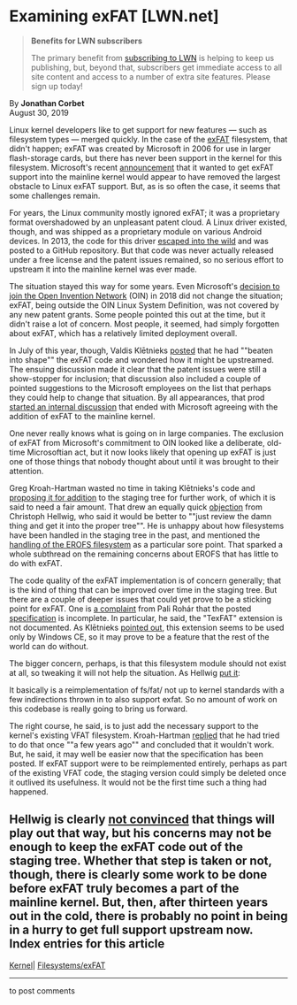 # Examining exFAT [LWN.net]

> **Benefits for LWN subscribers**
> 
> The primary benefit from [subscribing to LWN](/Promo/nst-nag5/subscribe) is helping to keep us publishing, but, beyond that, subscribers get immediate access to all site content and access to a number of extra site features. Please sign up today! 

By **Jonathan Corbet**  
August 30, 2019 

Linux kernel developers like to get support for new features — such as filesystem types — merged quickly. In the case of the [exFAT](https://en.wikipedia.org/wiki/ExFAT) filesystem, that didn't happen; exFAT was created by Microsoft in 2006 for use in larger flash-storage cards, but there has never been support in the kernel for this filesystem. Microsoft's recent [announcement](https://cloudblogs.microsoft.com/opensource/2019/08/28/exfat-linux-kernel/) that it wanted to get exFAT support into the mainline kernel would appear to have removed the largest obstacle to Linux exFAT support. But, as is so often the case, it seems that some challenges remain. 

For years, the Linux community mostly ignored exFAT; it was a proprietary format overshadowed by an unpleasant patent cloud. A Linux driver existed, though, and was shipped as a proprietary module on various Android devices. In 2013, the code for this driver [escaped into the wild](/Articles/560424/) and was posted to a GitHub repository. But that code was never actually released under a free license and the patent issues remained, so no serious effort to upstream it into the mainline kernel was ever made. 

The situation stayed this way for some years. Even Microsoft's [decision to join the Open Invention Network](/Articles/768054/) (OIN) in 2018 did not change the situation; exFAT, being outside the OIN Linux System Definition, was not covered by any new patent grants. Some people pointed this out at the time, but it didn't raise a lot of concern. Most people, it seemed, had simply forgotten about exFAT, which has a relatively limited deployment overall. 

In July of this year, though, Valdis Klētnieks [posted](/ml/linux-kernel/21080.1562632662@turing-police/) that he had ""beaten into shape"" the exFAT code and wondered how it might be upstreamed. The ensuing discussion made it clear that the patent issues were still a show-stopper for inclusion; that discussion also included a couple of pointed suggestions to the Microsoft employees on the list that perhaps they could help to change that situation. By all appearances, that prod [started an internal discussion](/ml/linux-kernel/SN6PR2101MB10721504993B62F1D6EBD693A0F10@SN6PR2101MB1072.namprd21.prod.outlook.com/) that ended with Microsoft agreeing with the addition of exFAT to the mainline kernel. 

One never really knows what is going on in large companies. The exclusion of exFAT from Microsoft's commitment to OIN looked like a deliberate, old-time Microsoftian act, but it now looks likely that opening up exFAT is just one of those things that nobody thought about until it was brought to their attention. 

Greg Kroah-Hartman wasted no time in taking Klētnieks's code and [proposing it for addition](/ml/linux-kernel/20190828160817.6250-1-gregkh@linuxfoundation.org/) to the staging tree for further work, of which it is said to need a fair amount. That drew an equally quick [objection](/ml/linux-kernel/20190829062340.GB3047@infradead.org/) from Christoph Hellwig, who said it would be better to ""just review the damn thing and get it into the proper tree"". He is unhappy about how filesystems have been handled in the staging tree in the past, and mentioned the [handling of the EROFS filesystem](/Articles/796687/) as a particular sore point. That sparked a whole subthread on the remaining concerns about EROFS that has little to do with exFAT. 

The code quality of the exFAT implementation is of concern generally; that is the kind of thing that can be improved over time in the staging tree. But there are a couple of deeper issues that could yet prove to be a sticking point for exFAT. One is [a complaint](/ml/linux-kernel/20190829121435.bsl5cnx7yqgakpgb@pali/) from Pali Rohár that the posted [specification](https://docs.microsoft.com/en-us/windows/win32/fileio/exfat-specification) is incomplete. In particular, he said, the "TexFAT" extension is not documented. As Klētnieks [pointed out](/ml/linux-kernel/81682.1567082044@turing-police/), this extension seems to be used only by Windows CE, so it may prove to be a feature that the rest of the world can do without. 

The bigger concern, perhaps, is that this filesystem module should not exist at all, so tweaking it will not help the situation. As Hellwig [put it](/ml/linux-kernel/20190829094136.GA28643@infradead.org/): 

It basically is a reimplementation of fs/fat/ not up to kernel standards with a few indirections thrown in to also support exfat. So no amount of work on this codebase is really going to bring us forward. 

The right course, he said, is to just add the necessary support to the kernel's existing VFAT filesystem. Kroah-Hartman [replied](/ml/linux-kernel/20190829095019.GA13557@kroah.com/) that he had tried to do that once ""a few years ago"" and concluded that it wouldn't work. But, he said, it may well be easier now that the specification has been posted. If exFAT support were to be reimplemented entirely, perhaps as part of the existing VFAT code, the staging version could simply be deleted once it outlived its usefulness. It would not be the first time such a thing had happened. 

Hellwig is clearly [not convinced](/ml/linux-kernel/20190829103749.GA13661@infradead.org/) that things will play out that way, but his concerns may not be enough to keep the exFAT code out of the staging tree. Whether that step is taken or not, though, there is clearly some work to be done before exFAT truly becomes a part of the mainline kernel. But, then, after thirteen years out in the cold, there is probably no point in being in a hurry to get full support upstream now.  
Index entries for this article  
---  
[Kernel](/Kernel/Index)| [Filesystems/exFAT](/Kernel/Index#Filesystems-exFAT)  
  


* * *

to post comments 
